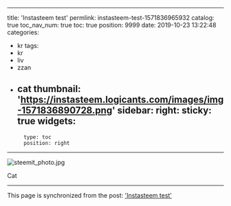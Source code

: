 
---
title: 'Instasteem test'
permlink: instasteem-test-1571836965932
catalog: true
toc_nav_num: true
toc: true
position: 9999
date: 2019-10-23 13:22:48
categories:
- kr
tags:
- kr
- liv
- zzan
- cat
thumbnail: 'https://instasteem.logicants.com/images/img-1571836890728.png'
sidebar:
    right:
        sticky: true
widgets:
    -
        type: toc
        position: right
---


![steemit_photo.jpg](https://instasteem.logicants.com/images/img-1571836890728.png)

Cat

- - -

This page is synchronized from the post: ['Instasteem test'](https://steemit.com/@kingbit/instasteem-test-1571836965932)

